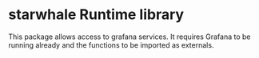 # starwhale Runtime library

This package allows access to grafana services. It requires Grafana to be running already and the functions to be imported as externals.
